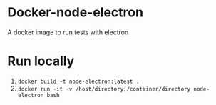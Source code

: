 # Docker-node-electron

A docker image to run tests with electron

# Run locally

1. `docker build -t node-electron:latest .`
2. `docker run -it -v /host/directory:/container/directory node-electron bash`
